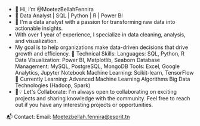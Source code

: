 - 👋 Hi, I’m @MoetezBellahFennira
- 👀 Data Analyst | SQL | Python | R | Power BI
- 🌱 I'm a data analyst with a passion for transforming raw data into actionable insights.
-  With over 1 year of experience, I specialize in data cleaning, analysis, and visualization.
-   My goal is to help organizations make data-driven decisions that drive growth and efficiency.
🔧 Technical Skills:
Languages: SQL, Python, R
Data Visualization:  Power BI, Matplotlib, Seaborn
Database Management: MySQL, PostgreSQL, MongoDB
Tools: Excel, Google Analytics, Jupyter Notebook
Machine Learning: Scikit-learn, TensorFlow
🌱 Currently Learning:
Advanced Machine Learning Algorithms
Big Data Technologies (Hadoop, Spark)
- 💞️💡 Let's Collaborate:
I'm always open to collaborating on exciting projects and sharing knowledge with the community.
Feel free to reach out if you have any interesting projects or opportunities.

📬 Contact:
Email: Moetezbellah.fennira@esprit.tn


